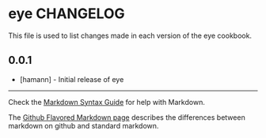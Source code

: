 eye CHANGELOG
=============

This file is used to list changes made in each version of the eye cookbook.

0.0.1
-----
- [hamann] - Initial release of eye

- - -
Check the [Markdown Syntax Guide](http://daringfireball.net/projects/markdown/syntax) for help with Markdown.

The [Github Flavored Markdown page](http://github.github.com/github-flavored-markdown/) describes the differences between markdown on github and standard markdown.
